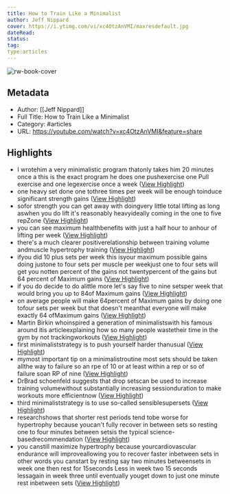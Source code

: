 ```yaml
---
title: How to Train Like a Minimalist
author: Jeff Nippard
cover: https://i.ytimg.com/vi/xc4OtzAnVMI/maxresdefault.jpg
dateRead: 
status: 
tag: 
type:articles
---
```

![rw-book-cover](https://i.ytimg.com/vi/xc4OtzAnVMI/maxresdefault.jpg)

## Metadata
- Author: [[Jeff Nippard]]
- Full Title: How to Train Like a Minimalist
- Category: #articles
- URL: https://youtube.com/watch?v=xc4OtzAnVMI&feature=share

## Highlights
- I wrotehim a very minimalistic program thatonly takes him 20 minutes once a this is
  the exact program he does one pushexercise one Pull exercise and one legexercise once a week ([View Highlight](https://read.readwise.io/read/01gp2va8ynrja0ngxgxhxpp8db))
- one heavy set done one tothree times per week will be enough toinduce significant strength gains ([View Highlight](https://read.readwise.io/read/01gp2vbz190sbh2qr0106r575a))
- sofor strength you can get away with doingvery little total lifting as long aswhen you do lift it's reasonably heavyideally coming in the one to five repZone ([View Highlight](https://read.readwise.io/read/01gp2vdz8a56xh46rjxzmqmcyb))
- you can see maximum healthbenefits with just a half hour to anhour of lifting per week ([View Highlight](https://read.readwise.io/read/01gp4emzs9b2vtgp792veh782k))
- there's a much clearer positiverelationship between training volume andmuscle hypertrophy training ([View Highlight](https://read.readwise.io/read/01gp4enthhhyw47cgspxm2sj2m))
- ifyou did 10 plus sets per week this isyour maximum possible gains doing justone to four sets per muscle per weekjust one to four sets will get you notten percent of the gains not twentypercent of the gains but 64 percent of
  Maximum gains ([View Highlight](https://read.readwise.io/read/01gp4eta720hy47qdt9cmd7qq6))
- if you do decide to do alittle more let's say five to nine setsper week that would bring you up to 84of Maximum gains ([View Highlight](https://read.readwise.io/read/01gp4evda6ptzg9v8ks3d3cmvq))
- on average people will make 64percent of Maximum gains by doing one tofour sets per week but that doesn't meanthat everyone will make exactly 64 ofMaximum gains ([View Highlight](https://read.readwise.io/read/01gp4ey9m7j9y9cv6v19nfv7hs))
- Martin Birkin whoinspired a generation of minimalistswith his famous around itis articleexplaining how so many people wastetheir time in the gym by not trackingworkouts ([View Highlight](https://read.readwise.io/read/01gp4f1ezeme94w9txvba9nher))
- first minimaliststrategy is to push yourself harder thanusual ([View Highlight](https://read.readwise.io/read/01gp4f38eh8cr0eppzre8zx3hc))
- mymost important tip on a minimalistroutine most sets should be taken allthe way to failure so an rpe of 10 or at
  least within a rep or so of failure soan RP of nine ([View Highlight](https://read.readwise.io/read/01gp4f49byesmzdhs7ptqmnccr))
- DrBrad schoenfeld suggests that drop setscan be used to increase training volumewithout substantially increasing sessionduration to make workouts more efficientnow ([View Highlight](https://read.readwise.io/read/01gp4f4z43vk4w0dbsqjyjqyx5))
- third minimaliststrategy is to use so-called sensiblesupersets ([View Highlight](https://read.readwise.io/read/01gp4f6sqa1n728vdmas582cpv))
- researchshows that shorter rest periods tend tobe worse for hypertrophy because youcan't fully recover in between sets so
  resting one to four minutes between setsis the typical science-basedrecommendation ([View Highlight](https://read.readwise.io/read/01gp4fax7cjykr2m5rk7mgwhg7))
- you canstill maximize hypertrophy because yourcardiovascular endurance will improveallowing you to recover faster inbetween sets in other words you canstart by resting say two minutes betweensets in week one then rest for 15seconds Less in week two 15 seconds lessagain in week three until eventually youget down to just one minute rest inbetween sets ([View Highlight](https://read.readwise.io/read/01gp4fck612qjw0tq889b9f8mz))
